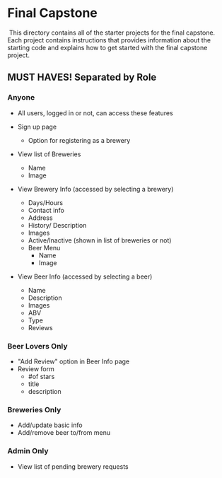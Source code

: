 # Final Capstone
​
This directory contains all of the starter projects for the final capstone.
​
Each project contains instructions that provides information about the starting code and explains how to get started with the final capstone project.


## MUST HAVES! Separated by Role

### Anyone
- All users, logged in or not, can access these features

- Sign up page
    - Option for registering as a brewery

- View list of Breweries
    - Name
    - Image

- View Brewery Info (accessed by selecting a brewery)
    - Days/Hours
    - Contact info
    - Address
    - History/ Description
    - Images
    - Active/Inactive (shown in list of breweries or not)
    - Beer Menu
        - Name
        - Image

- View Beer Info (accessed by selecting a beer)
    - Name
    - Description
    - Images
    - ABV
    - Type 
    - Reviews


### Beer Lovers Only
- "Add Review" option in Beer Info page
- Review form
    - #of stars 
    - title
    - description

### Breweries Only
- Add/update basic info
- Add/remove beer to/from menu

### Admin Only
- View list of pending brewery requests
